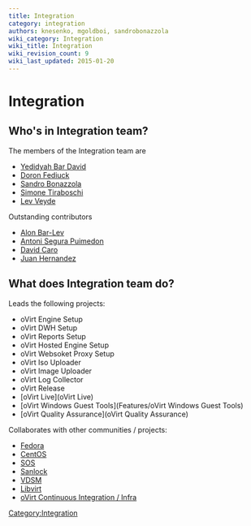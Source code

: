 ```yaml
---
title: Integration
category: integration
authors: knesenko, mgoldboi, sandrobonazzola
wiki_category: Integration
wiki_title: Integration
wiki_revision_count: 9
wiki_last_updated: 2015-01-20
---
```


# Integration

## Who's in Integration team?

The members of the Integration team are

*   [Yedidyah Bar David](User:Didi)
*   [Doron Fediuck](User:Doron)
*   [Sandro Bonazzola](User:SandroBonazzola)
*   [Simone Tiraboschi](User:Stirabos)
*   [Lev Veyde](User:Lveyde)

Outstanding contributors

*   [Alon Bar-Lev](User:Alonbl)
*   [ Antoni Segura Puimedon](User:APuimedo)
*   [David Caro](User:Dcaroest)
*   [Juan Hernandez](User:juan)

## What does Integration team do?

Leads the following projects:

*   oVirt Engine Setup
*   oVirt DWH Setup
*   oVirt Reports Setup
*   oVirt Hosted Engine Setup
*   oVirt Websoket Proxy Setup
*   oVirt Iso Uploader
*   oVirt Image Uploader
*   oVirt Log Collector
*   oVirt Release
*   [oVirt Live](oVirt Live)
*   [oVirt Windows Guest Tools](Features/oVirt Windows Guest Tools)
*   [oVirt Quality Assurance](oVirt Quality Assurance)

Collaborates with other communities / projects:

*   [Fedora](https://getfedora.org/)
*   [CentOS](http://centos.org/)
*   [SOS](https://github.com/sosreport)
*   [Sanlock](https://fedorahosted.org/sanlock/)
*   [VDSM](Vdsm)
*   [Libvirt](http://libvirt.org/)
*   [oVirt Continuous Integration / Infra](Infra)

<Category:Integration>

